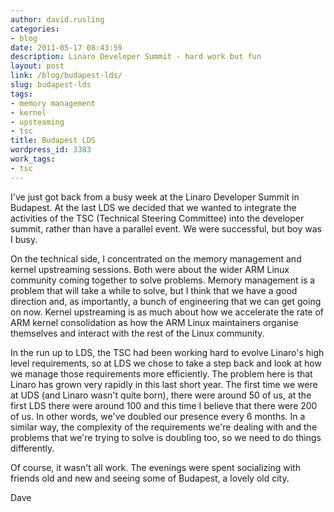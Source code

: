 ```yaml
---
author: david.rusling
categories:
- blog
date: 2011-05-17 08:43:59
description: Linaro Developer Summit - hard work but fun
layout: post
link: /blog/budapest-lds/
slug: budapest-lds
tags:
- memory management
- kernel
- upsteaming
- tsc
title: Budapest LDS
wordpress_id: 3383
work_tags:
- tsc
---
```


I've just got back from a busy week at the Linaro Developer Summit in Budapest. At the last LDS we decided that we wanted to integrate the activities of the TSC (Technical Steering Committee) into the developer summit, rather than have a parallel event. We were successful, but boy was I busy.

On the technical side, I concentrated on the memory management and kernel upstreaming sessions. Both were about the wider ARM Linux community coming together to solve problems. Memory management is a problem that will take a while to solve, but I think that we have a good direction and, as importantly, a bunch of engineering that we can get going on now. Kernel upstreaming is as much about how we accelerate the rate of ARM kernel consolidation as how the ARM Linux maintainers organise themselves and interact with the rest of the Linux community.

In the run up to LDS, the TSC had been working hard to evolve Linaro's high level requirements, so at LDS we chose to take a step back and look at how we manage those requirements more efficiently. The problem here is that Linaro has grown very rapidly in this last short year. The first time we were at UDS (and Linaro wasn't quite born), there were around 50 of us, at the first LDS there were around 100 and this time I believe that there were 200 of us. In other words, we've doubled our presence every 6 months. In a similar way, the complexity of the requirements we're dealing with and the problems that we're trying to solve is doubling too, so we need to do things differently.

Of course, it wasn't all work. The evenings were spent socializing with friends old and new and seeing some of Budapest, a lovely old city.

Dave